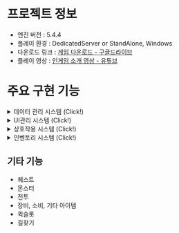 # 프로젝트 정보

- 엔진 버전  : 5.4.4
- 플레이 환경 : DedicatedServer or StandAlone, Windows
- 다운로드 링크 : [게임 다운로드 - 구글드라이브](https://drive.google.com/file/d/1PXUecAwcBvVVgHUpi_HPQFYBcRvfuSMG/view?usp=drive_link)
- 플레이 영상 : [ 인게임 소개 영상 - 유튜브](https://youtu.be/1ZwuoiT1cmE)

# 주요 구현 기능
<details>
  <summary>데이터 관리 시스템 (Click!)</summary>
  <img src="https://github.com/user-attachments/assets/9c9d54ca-f334-4994-9585-d1d6f0bc6bbd" width="600"/>

  기본적인 흐름은 위와 같으며 위 흐름 기반의 코드플로우는 다음과 같습니다.
  <ul>
  <details>
  <summary>데이터테이블 에셋 로드 및 파싱 코드 (플로우 1~2)</summary> 

  ```cpp
  void UMDataTableManager::LoadDataTables()
  {
      UPMAssetManager& AssetManager = UPMAssetManager::Get();
      check(UPMAssetManager::IsInitialized());

      FPrimaryAssetType AssetType{ UMTableAsset::StaticClass()->GetFName() };
      AssetManager.GetPrimaryAssetIdList(AssetType, PrimaryAssetIdList);

      TArray<FSoftObjectPath> Paths;
      AssetManager.GetPrimaryAssetPathList(AssetType, Paths);
      AssetManager.GetStreamableManager().RequestSyncLoad(Paths);
      OnLoadedDataTables();
  }

  void UMDataTableManager::OnLoadedDataTables()
  {
      UPMAssetManager& AssetManager = UPMAssetManager::Get();

      for (const FPrimaryAssetId& AssetId : PrimaryAssetIdList)
      {
          UMTableAsset* TableAsset = AssetManager.GetPrimaryAssetObject<UMTableAsset>(AssetId);

          if (IsValid(TableAsset))
          {
              ParseTableMap(TableAsset);
          }
          else
          {
              MCHAE_ERROR("Can't Get TableAsset");
          }
      }
  }

  void UMDataTableManager::ParseTableMap(UMTableAsset* TableAsset)
  {
      for (const FMTableDefinition& TableDefinition : TableAsset->TableDefinitions)
      {
          UDataTable* DataTable = TableDefinition.Table;
          if (DataTable == nullptr)
          {
              UMGameplayStatics::ShowErrorOrLog(TEXT("Table Data Error!\n 비어있는 데이터테이블이 있습니다!"));
              continue;
          }
          TArray<FMTable_TableBase*> TableArray;
          DataTable->GetAllRows<FMTable_TableBase>(TEXT("UMDataTableManager::ParseTableMap"), TableArray);

          int32 Key = INDEX_NONE;
          TSet<int32> ElementValidation;
          for (const FMTable_TableBase* TableRow : TableArray)
          {
              if (!TableRow)
              {
                  UMGameplayStatics::ShowErrorOrLog(
                      FString::Printf(TEXT("Table Data Error! - TableName : \"%s\"\n 테이블은 모두 FMTable_TableBase의 하위여야합니다"), *DataTable->GetName()));
                  continue;
              }
              if (!TableRow->IsValidId())
              {
                  UMGameplayStatics::ShowErrorOrLog(
                      FString::Printf(TEXT("Table Data Error! - TableName : \"%s\"\n테이블 속성의 ID가 잘못됐습니다!\n속성의 ID는 xyyyyy의 형태여야합니다! \n Error RowId = %d"), *DataTable->GetName(), TableRow->RowId));
                  continue;
              }
              if (ElementValidation.Find(TableRow->GetElementId()))
              {
                  UMGameplayStatics::ShowErrorOrLog(
                      FString::Printf(TEXT("Table Data Error! - TableName : \"%s\"\n 테이블 RowId에 중복이 있습니다! 모든 테이블 RowId는 상이해야합니다! \n Error RowId = %d"), *DataTable->GetName(), TableRow->RowId));
                  continue;
              }

              ElementValidation.Add(TableRow->GetElementId());

              if (Key == INDEX_NONE)
              {
                  Key = TableRow->GetKey();
              }
              else if (Key != TableRow->GetKey())
              {
                  UMGameplayStatics::ShowErrorOrLog(
                      FString::Printf(TEXT("Table Data Error! - TableName : \"%s\"\n 테이블 내에 키가 다른 RowId가 있습니다! 테이블 내의 모든 Row의 Key는 동일해야합니다! \n ErrorRowId = %d"), *DataTable->GetName(), TableRow->RowId));
                  continue;
              }
          }

          if (Key != INDEX_NONE)
          {
              if (TableMap.FindRef(Key))
              {
                  UMGameplayStatics::ShowErrorOrLog(
                      FString::Printf(TEXT("Table Data Error! - TableName : \"%s\"\n 테이블 키의 중복이 있습니다! 각 테이블간의 키는 상이해야합니다!"), *DataTable->GetName()));
              }
              else
              {
                  TableMap.Emplace(Key, DataTable);
              }
          }
      }
  }
```
</details>
</ul>
<ul>
<details>
  <summary>데이터 요청 및 탐색 코드 (플로우 3~5)</summary> 

  ```cpp
//데이터 요청
UPMInventoryItemDefinition* UPMInventoryManagerComponent::GetItemDefCDO(const int32 ItemRowId)
{
	UPMInventoryItemDefinition* ItemCDO = nullptr;

	UMDataTableManager* TableManager = GEngine->GetEngineSubsystem<UMDataTableManager>();
	if (TableManager)
	{
		ItemCDO = UMDataTableManager::GetDefinitionObject<UPMInventoryItemDefinition>(this, ItemRowId);
	}

	return ItemCDO;
}


// 데이터 탐색
template<class T>
T* UMDataTableManager::GetDefinitionObject(UObject* WorldContext, const int32 RowId)
{
	return DuplicateObject<T>(GetDefinitionDefaultObject<T>(WorldContext, RowId), WorldContext);
}

template<class T>
T* UMDataTableManager::GetDefinitionDefaultObject(UObject* WorldContext, const int32 RowId)
{
	UMDataTableManager* TableManager = GEngine->GetEngineSubsystem<UMDataTableManager>();

	if (TableManager)
	{
		const UDataTable* Table = TableManager->GetDataTable(RowId);
		if (Table)
		{
			int32 ElementIndex = UMDataTableManager::ChangeRowIdToElementId(RowId) - 1;
			const TArray<FName>& Names = Table->GetRowNames();
			if (Names.IsValidIndex(ElementIndex))
			{
				FMTable_TableBase* RowData = Table->FindRow<FMTable_TableBase>(Names[ElementIndex], Names[ElementIndex].ToString());
				if (RowData && RowData->Definition)
				{
					return RowData->Definition->GetDefaultObject<T>();
				}
			}
		}
	}

	return nullptr;
}
  ```
</details>
</ul>
  주요 코드 링크
    <ul>
      <li><a href="https://github.com/meong99/ProjectM_Source/blob/main/System/MDataTableManager.cpp">MDataTableManager.cpp</a></li>
      <li><a href="https://github.com/meong99/ProjectM_Source/blob/main/System/MDataTableManager.h">MDataTableManager.h</a></li>
    </ul>
  <hr>
</details>


<details>
  <summary>UI관리 시스템 (Click!)</summary> 
  <img src="https://github.com/user-attachments/assets/fb5f65b8-5339-4840-8514-369bcb28a826" width="600"/>
  
  기본적인 흐름은 위와 같으며 위 흐름 기반의 코드플로우는 다음과 같습니다.
  <ul>
    <details>
    <summary>위젯 데이터 에셋 로드 (플로우 1)</summary> 

  ```cpp

void UPMExperienceManagerComponent::StartExperienceLoad()
{
	check(CurrentExperience);
	check(LoadState == EPMExperienceLoadState::Unloaded);

	LoadState = EPMExperienceLoadState::Loading;

	UPMAssetManager& AssetManager = UPMAssetManager::Get();

	TSet<FPrimaryAssetId> BundleAssetList;
	BundleAssetList.Add(CurrentExperience->GetPrimaryAssetId());

	for (const TObjectPtr<UPMExperienceActionSet>& ActionSet : CurrentExperience->GetActionSets())
	{
		if (ActionSet)
		{
			BundleAssetList.Add(ActionSet->GetPrimaryAssetId());
		}
	}

	TArray<FName> BundlesToLoad;
	const ENetMode OwnerNetMode = GetOwner()->GetNetMode();
	bool bLoadClient = GIsEditor || OwnerNetMode != NM_DedicatedServer;
	bool bLoadServer = GIsEditor || OwnerNetMode != NM_Client;
	if (bLoadClient)
	{
		BundlesToLoad.Add(UGameFeaturesSubsystemSettings::LoadStateClient);
	}
	if (bLoadServer)
	{
		BundlesToLoad.Add(UGameFeaturesSubsystemSettings::LoadStateServer);
	}

	FStreamableDelegate OnAssetsLoadedDelegate = FStreamableDelegate::CreateUObject(this, &ThisClass::OnExperienceLoadComplete);
	TSharedPtr<FStreamableHandle> Handle = AssetManager.ChangeBundleStateForPrimaryAssets(
		BundleAssetList.Array(),
		BundlesToLoad,
		{},
		false,
		FStreamableDelegate(),
		FStreamableManager::AsyncLoadHighPriority
	);

	if (Handle.IsValid() == false || Handle->HasLoadCompleted())
	{
		FStreamableHandle::ExecuteDelegate(OnAssetsLoadedDelegate);
	}
	else
	{
		Handle->BindCompleteDelegate(OnAssetsLoadedDelegate);
		Handle->BindCancelDelegate(FStreamableDelegate::CreateLambda([OnAssetsLoadedDelegate]() -> void
		{
			OnAssetsLoadedDelegate.ExecuteIfBound();	
		}));
	}
}
```

   </details>
  </ul>
  <ul>
    <details>
    <summary>데이터 파싱, RootLayer 추가 (플로우 2~5)</summary> 

  ```cpp

void UGameFeatureAction_AddRegisterWidget::AddWidgetRegister(FGameFeatureStateChangeContext ChangeContext)
{
	const FPerContextData& ActiveData = ContextData.FindRef(ChangeContext);
	UGameInstance* GameInstance = ActiveData.GameInstance;
	UMViewportClient* ViewportClient = GameInstance ? Cast<UMViewportClient>(GameInstance->GetGameViewportClient()) : nullptr;

	if (ViewportClient)
	{
		for (FMWidgetRegisterHandle RegisterHandle : WidgetRegisterHandles)
		{
			UMWidgetRegister* WidgetRegister = RegisterHandle.WidgetRegister;
			if (IsValid(WidgetRegister) && WidgetRegister->RegisterTag.IsValid())
			{
				// 위젯 데이터 저장
				ViewportClient->AddWidgetRegister(RegisterHandle.WidgetRegister->RegisterTag, WidgetRegister);
			}

			//RootLayer 추가
			ViewportClient->ApplyWidgetLayout();

			if (bAddToLayer)
			{
				for (const auto& Iter : WidgetRegister->MappedWidgetData.WidgetData)
				{
					ViewportClient->AddWidgetToLayer(Iter.Key);
				}
			}
		}
	}
}


// 위젯 데이터 저장
void UMViewportClient::AddWidgetRegister(const FGameplayTag& RegisterTag, UMWidgetRegister* InWidgetRegister)
{
	if (RegisterTag.IsValid() && InWidgetRegister)
	{
		RemoveWidgetRegister(RegisterTag);
		WidgetRegisterMap.Emplace(RegisterTag, InWidgetRegister);
	}
}

// RootLayer 추가
void UMViewportClient::ApplyWidgetLayout()
{
	if (WidgetLayout)
	{
		if (!WidgetLayout->IsInViewport())
		{
			WidgetLayout->AddToViewport();
		}
		return;
	}

	UMWidgetRegister* WidgetRegister = GetWidgetRegister(FPMGameplayTags::Get().UI_Registry_Layout_DefaultLayout.RequestDirectParent());

	WidgetLayout = Cast<UMWidgetLayout>(GetWidgetInstance(FPMGameplayTags::Get().UI_Registry_Layout_DefaultLayout));
	if (!WidgetLayout)
	{
		MCHAE_ERROR("Can't find DefaultLayout!!!!!!");
		check(false);
		return;
	}

	if (!WidgetLayout->IsInitialized())
	{
		WidgetLayout->PreAddToLayer();
	}

	WidgetLayout->AddToViewport();
}

  ```
  </details>
  </ul>
    주요 코드 링크
    <ul>
      <li><a href="https://github.com/meong99/ProjectM_Source/blob/main/UI/MViewportClient.cpp">MViewportClient.cpp</a></li>
      <li><a href="https://github.com/meong99/ProjectM_Source/blob/main/UI/MViewportClient.h">MViewportClient.h</a></li>
    </ul>
  <hr>
</details>

<details>
  <summary>상호작용 시스템 (Click!)</summary>
  <img src="https://github.com/user-attachments/assets/1909fa9a-d359-4e96-807f-4744c5811215" width="600"/>

  기본적인 흐름은 위와 같으며 위 흐름 기반의 코드플로우는 다음과 같습니다.
    <ul>
      <details>
      <summary>OverlapAction 실행, 입력 대기 (플로우 2~3)</summary> 

```cpp
void UMInteractionComponent::OnBeginOverlap(UPrimitiveComponent* OverlappedComponent, AActor* OtherActor, 
	UPrimitiveComponent* OtherComp, int32 OtherBodyIndex, bool bFromSweep, const FHitResult& SweepResult)
{
	if (!OtherActor || OtherActor->GetLocalRole() == ENetRole::ROLE_SimulatedProxy)
	{
		return;
	}

	EnableOverlapAction(OtherActor);
}

void UMInteractionComponent::EnableOverlapAction(AActor* OtherActor)
{
	AMPlayerCharacterBase* Character = Cast<AMPlayerCharacterBase>(OtherActor);
	if (Character)
	{
		AActor* Owner = GetOwner();
		if (Owner && Owner->IsA(AMMonsterBase::StaticClass()))
		{
			Character->AddOverlappedMonster(Owner);
		}
		WeakOverlappedCharacter = Character;
	}

	if (!IsItServer())
	{
		//Overlap 액션 실행
		ActivateAllOverlapAction();
		SetComponentTickEnabled(true);

		BindDelegate();
	}
}

void UMInteractionComponent::BindDelegate()
{
	if (Action_OnInteract.Num() == 0)
	{
		return;
	}

	UPMInputComponent* InputComponent = GetInputComponent();
	if (InputComponent)
	{
		// 플레이어 입력 대기
		InputComponent->Delegate_InputActionMap.Emplace(FPMGameplayTags::Get().InputTag_Togle_Interaction, 
			FInputActionDelegate::FDelegate::CreateUObject(this, &ThisClass::OnInteract));
	}
}

```
  </details>
  </ul>
  <ul>
    <details>
    <summary>액션 리스트 출력, 선택, 실행 (플로우 5~7)</summary> 

```cpp
FReply UMInteractionListElementWidget::NativeOnMouseButtonDown(const FGeometry& InGeometry, const FPointerEvent& InMouseEvent)
{
	Super::NativeOnMouseButtonDown(InGeometry, InMouseEvent);

	if (InteractiveAction)
	{
		InteractiveAction->ActivateAction();
	}

	return FReply::Handled();
}

void UMInteractiveAction_OnInteractionBase::ActivateAction()
{
	Super::ActivateAction();

	if (InteractionComponent)
	{
		InteractionComponent->OnActivatedInteractiveAction(this);
	}
}
```
  </details>
  </ul>
  주요 코드 링크
    <ul>
      <li><a href="https://github.com/meong99/ProjectM_Source/blob/main/Interaction/MInteractionComponent.cpp">MInteractionComponent.cpp</a></li>
      <li><a href="https://github.com/meong99/ProjectM_Source/blob/main/Interaction/MInteractionComponent.h">MInteractionComponent.h</a></li>
    </ul>
  <hr>
</details>

<details>
  <summary>인벤토리 시스템 (Click!)</summary>
  <img src="https://github.com/user-attachments/assets/cec6b30e-331b-44fd-8f4d-f2123abdcff9" width="600"/>

  기본적인 흐름은 위와 같으며 위 흐름 기반의 코드플로우는 다음과 같습니다.
    <ul>
    <details>
    <summary>요청 분석, 아이템 추가 (플로우 2~3)</summary> 

```cpp

FMItemHandle UPMInventoryManagerComponent::RequestItemChange(const FMItemRequest& ItemRequest)
{
	FMItemHandle Handle = FMItemHandle{};
	if (!HasAuthority())
	{
		ensure(false);
		return Handle;
	}

	UPMInventoryItemDefinition* ItemCDO = GetItemDefCDO(ItemRequest);
	if (!ItemCDO)
	{
		ensure(false);
		MCHAE_WARNING("ItemCDO is not valid");
		return Handle;
	}

	FPMInventoryItemList* ItemList = GetItemList(ItemCDO->ItemType);
	if (ItemList)
	{
		FPMInventoryEntry* Entry = ItemRequest.ItemHandle.IsValid() ? 
			ItemList->FindEntry(ItemRequest.ItemHandle) : ItemList->FindEntry(ItemCDO->GetClass());

		bool bCanChangeItemQuentity = ItemList->OwnedItemType != EMItemType::Equipment;
		bCanChangeItemQuentity &= (ItemRequest.RequestType == EMItemRequestType::AddItem || ItemRequest.RequestType == EMItemRequestType::RemoveItem);

		if (Entry && bCanChangeItemQuentity)
		{
			//아이템 갯수 변경
			Handle = Entry->GetItemHandle();
			ChangeItemQuantity(Entry->Instance, ItemRequest);
		}
		else
		{
			// 새로운 아이템 추가
			Handle = AddItemDefinition_Impl(ItemCDO->GetClass(), *ItemList, ItemRequest);
		}
	}

	return Handle;
}

```
  </details>
  </ul>
      <ul>
    <details>
    <summary>아이템 추가, 객체 생성 (플로우 3~6)</summary> 

```cpp

FMItemHandle UPMInventoryManagerComponent::AddItemDefinition_Impl(TSubclassOf<UPMInventoryItemDefinition> ItemDef, FPMInventoryItemList& ItemList, const FMItemRequest& ItemRequest)
{
	FMItemHandle Handle = FMItemHandle{};

	// 아이템 추가
	Handle = ItemList.AddEntry(ItemDef, ItemRequest.ItemQuentity);

	FPMInventoryEntry* Entry = ItemList.FindEntry(Handle);
	if (Entry == nullptr)
	{
		return FMItemHandle{};
	}

	UPMInventoryItemInstance* ItemInstance = Entry->Instance;

	if (IsUsingRegisteredSubObjectList() && IsReadyForReplication() && ItemInstance)
	{
		AddReplicatedSubObject(ItemInstance);
	}

	ItemInstance->ItemResponse.SetItemResponse(ItemRequest, EMItemResponseType::TotallyNewItem, ItemInstance->GetItemQuentity(), ItemInstance->ItemHandle, ItemInstance);

	if (GetNetMode() == ENetMode::NM_Standalone)
	{
		Broadcast_OnItemIncreased(ItemInstance->ItemResponse);
	}

	return Handle;
}

// 아이템 객체 생성
FMItemHandle FPMInventoryItemList::AddEntry(TSubclassOf<UPMInventoryItemDefinition> ItemDef, int32 ItemQuentity)
{
	if (!ItemDef || !OwnerComponent)
	{
		MCHAE_WARNING("ItemDefinition is not valid");
		return {};
	}

	AActor* OwningActor = OwnerComponent->GetOwner();
	if (!OwningActor->HasAuthority())
	{
		MCHAE_WARNING("AddEntry only allowed on authority. You called on client");
		return {};
	}


	FPMInventoryEntry* NewEntry = MakeEntry(ItemDef, ItemQuentity);
	AddEntry_Impl(*NewEntry);

	return NewEntry->GetItemHandle();
}

```
  </details>
  </ul>

  주요 코드 링크
    <ul>
      <li><a href="https://github.com/meong99/ProjectM_Source/blob/main/Inventory/PMInventoryManagerComponent.cpp">PMInventoryManagerComponent.cpp</a></li>
      <li><a href="https://github.com/meong99/ProjectM_Source/blob/main/Inventory/PMInventoryManagerComponent.h">PMInventoryManagerComponent.h</a></li>
      <li><a href="https://github.com/meong99/ProjectM_Source/blob/main/Inventory/PMInventoryItemList.cpp">PMInventoryItemList.cpp</a></li>
      <li><a href="https://github.com/meong99/ProjectM_Source/blob/main/Inventory/PMInventoryItemList.h">PMInventoryItemList.h</a></li>
    </ul>
    
  <hr>
</details>

## 기타 기능
- 퀘스트
- 몬스터
- 전투
- 장비, 소비, 기타 아이템
- 퀵슬롯
- 길찾기
